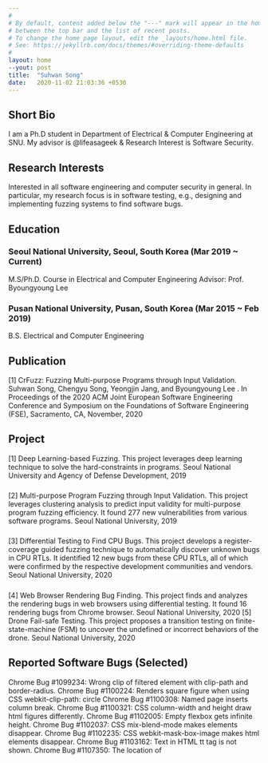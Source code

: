 ```yaml
---
#
# By default, content added below the "---" mark will appear in the home page
# between the top bar and the list of recent posts.
# To change the home page layout, edit the _layouts/home.html file.
# See: https://jekyllrb.com/docs/themes/#overriding-theme-defaults
#
layout: home
--yout: post
title:  "Suhwan Song"
date:   2020-11-02 21:03:36 +0530
---
```

## Short Bio
I am a Ph.D student in Department of Electrical & Computer Engineering at SNU. 
My advisor is @lifeasageek & Research Interest is Software Security.
## Research Interests
Interested in all software engineering and computer security in general. In particular, my research
focus is in software testing, e.g., designing and implementing fuzzing systems to find software bugs.
## Education
### Seoul National University, Seoul, South Korea (Mar 2019 ~ Current)
M.S/Ph.D. Course in Electrical and Computer Engineering
Advisor: Prof. Byoungyoung Lee
### Pusan National University, Pusan, South Korea (Mar 2015 ~ Feb 2019)
B.S. Electrical and Computer Engineering
## Publication
[1] CrFuzz: Fuzzing Multi-purpose Programs through Input Validation.
Suhwan Song, Chengyu Song, Yeongjin Jang, and Byoungyoung Lee .
In Proceedings of the 2020 ACM Joint European Software Engineering Conference and Symposium on
the Foundations of Software Engineering (FSE), Sacramento, CA, November, 2020
## Project
[1] Deep Learning-based Fuzzing.
This project leverages deep learning technique to solve the hard-constraints in programs.
Seoul National University and Agency of Defense Development, 2019
#####
[2] Multi-purpose Program Fuzzing through Input Validation.
This project leverages clustering analysis to predict input validity for multi-purpose program
fuzzing efficiency. It found 277 new vulnerabilities from various software programs.
Seoul National University, 2019
#####
[3] Differential Testing to Find CPU Bugs.
This project develops a register-coverage guided fuzzing technique to automatically discover
unknown bugs in CPU RTLs. It identified 12 new bugs from these CPU RTLs, all of which were
confirmed by the respective development communities and vendors.
Seoul National University, 2020
#####
[4] Web Browser Rendering Bug Finding.
This project finds and analyzes the rendering bugs in web browsers using differential testing.
It found 16 rendering bugs from Chrome browser.
Seoul National University, 2020
[5] Drone Fail-safe Testing.
This project proposes a transition testing on finite-state-machine (FSM) to uncover the undefined
or incorrect behaviors of the drone.
Seoul National University, 2020
## Reported Software Bugs (Selected)
Chrome Bug #1099234: Wrong clip of filtered element with clip-path and border-radius.
Chrome Bug #1100224: Renders square figure when using CSS webkit-clip-path: circle
Chrome Bug #1100308: Named page inserts column break.
Chrome Bug #1100321: CSS column-width and height draw html figures differently.
Chrome Bug #1102005: Empty flexbox gets infinite height.
Chrome Bug #1102037: CSS mix-blend-mode makes elements disappear.
Chrome Bug #1102235: CSS webkit-mask-box-image makes html elements disappear.
Chrome Bug #1103162: Text in HTML tt tag is not shown.
Chrome Bug #1107350: The location of <dialog> is drawn differently.
Chrome Bug #1119312: input[type=file] is rendered differently.
Chrome Bug #1121082: CSS "text-decoration-line: overline" is not working.
Chrome Bug #1121956: CSS "webkit-backface-visibility: hidden" is not working.
Chrome Bug #1122021: The background color is painted outside of <span>.
Chrome Bug #1123445: CSS "-webkit-box-reflect" is not working properly under multicol.

## Reported Security Vulnerabilities
- 153 Vulnerabilities in FFmpeg
- 49 Vulnerabilities in Ghostscript
- 42 Vulnerabilities in ImageMagick
- 14 Vulnerabilities in Xfig
## Honors & Awards
Undergraduate study scholarship, 2015-2019
Pusan National University Visiting Program (The University of Western Australia), Jan 2017


